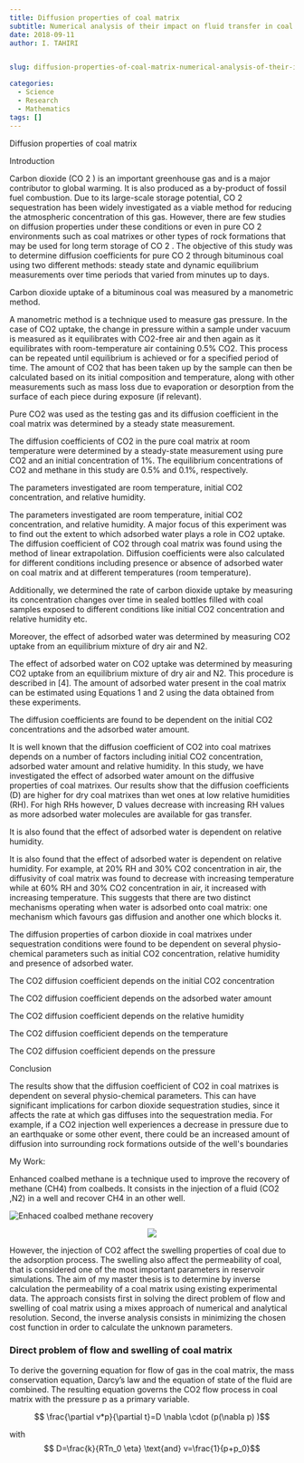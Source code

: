 ```yaml
---
title: Diffusion properties of coal matrix
subtitle: Numerical analysis of their impact on fluid transfer in coal reservoir
date: 2018-09-11
author: I. TAHIRI


slug: diffusion-properties-of-coal-matrix-numerical-analysis-of-their-impact-on-fluid-transfer-in-coal-reservoirs

categories:
  - Science
  - Research
  - Mathematics
tags: []
---
```


<!--more-->

Diffusion properties of coal matrix

Introduction

Carbon dioxide (CO 2 ) is an important greenhouse gas and is a major contributor to global warming. It is also produced as a by-product of fossil fuel combustion. Due to its large-scale storage potential, CO 2 sequestration has been widely investigated as a viable method for reducing the atmospheric concentration of this gas. However, there are few studies on diffusion properties under these conditions or even in pure CO 2 environments such as coal matrixes or other types of rock formations that may be used for long term storage of CO 2 . The objective of this study was to determine diffusion coefficients for pure CO 2 through bituminous coal using two different methods: steady state and dynamic equilibrium measurements over time periods that varied from minutes up to days.

Carbon dioxide uptake of a bituminous coal was measured by a manometric method.

A manometric method is a technique used to measure gas pressure. In the case of CO2 uptake, the change in pressure within a sample under vacuum is measured as it equilibrates with CO2-free air and then again as it equilibrates with room-temperature air containing 0.5% CO2. This process can be repeated until equilibrium is achieved or for a specified period of time. The amount of CO2 that has been taken up by the sample can then be calculated based on its initial composition and temperature, along with other measurements such as mass loss due to evaporation or desorption from the surface of each piece during exposure (if relevant).

Pure CO2 was used as the testing gas and its diffusion coefficient in the coal matrix was determined by a steady state measurement.

The diffusion coefficients of CO2 in the pure coal matrix at room temperature were determined by a steady-state measurement using pure CO2 and an initial concentration of 1%. The equilibrium concentrations of CO2 and methane in this study are 0.5% and 0.1%, respectively.

The parameters investigated are room temperature, initial CO2 concentration, and relative humidity.

The parameters investigated are room temperature, initial CO2 concentration, and relative humidity. A major focus of this experiment was to find out the extent to which adsorbed water plays a role in CO2 uptake. The diffusion coefficient of CO2 through coal matrix was found using the method of linear extrapolation. Diffusion coefficients were also calculated for different conditions including presence or absence of adsorbed water on coal matrix and at different temperatures (room temperature).

Additionally, we determined the rate of carbon dioxide uptake by measuring its concentration changes over time in sealed bottles filled with coal samples exposed to different conditions like initial CO2 concentration and relative humidity etc.

Moreover, the effect of adsorbed water was determined by measuring CO2 uptake from an equilibrium mixture of dry air and N2.

The effect of adsorbed water on CO2 uptake was determined by measuring CO2 uptake from an equilibrium mixture of dry air and N2. This procedure is described in [4]. The amount of adsorbed water present in the coal matrix can be estimated using Equations 1 and 2 using the data obtained from these experiments.

The diffusion coefficients are found to be dependent on the initial CO2 concentrations and the adsorbed water amount.

It is well known that the diffusion coefficient of CO2 into coal matrixes depends on a number of factors including initial CO2 concentration, adsorbed water amount and relative humidity. In this study, we have investigated the effect of adsorbed water amount on the diffusive properties of coal matrixes. Our results show that the diffusion coefficients (D) are higher for dry coal matrixes than wet ones at low relative humidities (RH). For high RHs however, D values decrease with increasing RH values as more adsorbed water molecules are available for gas transfer.

It is also found that the effect of adsorbed water is dependent on relative humidity.

It is also found that the effect of adsorbed water is dependent on relative humidity. For example, at 20% RH and 30% CO2 concentration in air, the diffusivity of coal matrix was found to decrease with increasing temperature while at 60% RH and 30% CO2 concentration in air, it increased with increasing temperature. This suggests that there are two distinct mechanisms operating when water is adsorbed onto coal matrix: one mechanism which favours gas diffusion and another one which blocks it.

The diffusion properties of carbon dioxide in coal matrixes under sequestration conditions were found to be dependent on several physio-chemical parameters such as initial CO2 concentration, relative humidity and presence of adsorbed water.

The CO2 diffusion coefficient depends on the initial CO2 concentration

The CO2 diffusion coefficient depends on the adsorbed water amount

The CO2 diffusion coefficient depends on the relative humidity

The CO2 diffusion coefficient depends on the temperature

The CO2 diffusion coefficient depends on the pressure

Conclusion

The results show that the diffusion coefficient of CO2 in coal matrixes is dependent on several physio-chemical parameters. This can have significant implications for carbon dioxide sequestration studies, since it affects the rate at which gas diffuses into the sequestration media. For example, if a CO2 injection well experiences a decrease in pressure due to an earthquake or some other event, there could be an increased amount of diffusion into surrounding rock formations outside of the well's boundaries

My Work:

Enhanced coalbed methane is a technique used to improve the recovery of methane (CH4) from coalbeds. It consists in the injection of a fluid (CO2 ,N2) in a well and recover CH4 in an other well.

![Enhaced coalbed methane recovery](co2inj.jpg)

<p align="center">
<img src="co2inj.jpg">
</p>

However, the injection of CO2 affect the swelling properties of coal due to the adsorption process. The swelling also affect the permeability of coal, that is considered one of the most important parameters in reservoir simulations. The aim of my master thesis is to determine by inverse calculation the permeability of a coal matrix using existing experimental data. The approach consists first in solving the direct problem of flow and swelling of coal matrix using a mixes approach of numerical and analytical resolution. Second, the inverse analysis consists in minimizing the chosen cost function in order to calculate the unknown parameters.

### Direct problem of flow and swelling of coal matrix

To derive the governing equation for flow of gas in the coal matrix, the mass conservation equation, Darcy’s law and the equation of state of the fluid are combined. The resulting equation governs the CO2 flow process in coal matrix with the pressure p as a primary variable.

$$
\frac{\partial v*p}{\partial t}=D \nabla \cdot  (p(\nabla p) )$$


with $$ D=\frac{k}{RTn_0 \eta}   \text{and}  v=\frac{1}{p+p_0}$$
